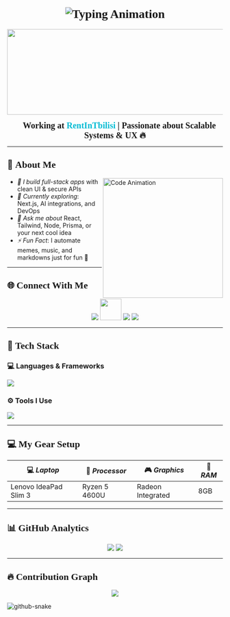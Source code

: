 <h1 align="center" style="font-family:serif; font-weight:900;">
  <img src="https://readme-typing-svg.demolab.com?font=Fira+Code&weight=800&pause=1000&center=true&vCenter=true&width=435&lines=Hi+I'm+Abisheik!;Full-Stack+Developer;Creative+Tech+Educator;Building+Cool+Things+🚀" alt="Typing Animation" />
</h1>

<p align="center">
  <img src="https://sdmntprnorthcentralus.oaiusercontent.com/files/00000000-b6b4-622f-872a-5751bc00ab93/raw?se=2025-04-14T13%3A11%3A51Z&sp=r&sv=2024-08-04&sr=b&scid=340f5a2f-1602-5b7d-9059-0d94c97d9631&skoid=de76bc29-7017-43d4-8d90-7a49512bae0f&sktid=a48cca56-e6da-484e-a814-9c849652bcb3&skt=2025-04-14T04%3A31%3A44Z&ske=2025-04-15T04%3A31%3A44Z&sks=b&skv=2024-08-04&sig=ezuu0/sMX16nCzIb1CbrBSBzRmS19lRz02rQZRvhljE%3D" width="820" height="200" />
</p>

<p align="center">
  <strong style="font-size: 20px; font-family: serif;">🚀 Working at <span style="color:#00bcd4;">RentInTbilisi</span> | Passionate about Scalable Systems & UX 🔥</strong>
</p>

---

## 🧠 <span style="font-family:serif; font-size: 22px;"><strong>About Me</strong></span>

<img align="right" src="https://mir-s3-cdn-cf.behance.net/project_modules/source/06f21a161921919.63cd7887d0a70.gif" width="280" alt="Code Animation" />

- *🔭 I build full-stack apps* with clean UI & secure APIs  
- *🌱 Currently exploring*: Next.js, AI integrations, and DevOps  
- *💬 Ask me about* React, Tailwind, Node, Prisma, or your next cool idea  
- *⚡ Fun Fact*: I automate memes, music, and markdowns just for fun 🧠  

---

## 🌐 <span style="font-family:serif; font-size: 22px;"><strong>Connect With Me</strong></span>

<p align="center">
  <a href="https://instagram.com/codebyabi" target="_blank"><img src="https://skillicons.dev/icons?i=instagram" /></a>
  <a href="https://youtube.com/@codebyabi" target="_blank"><img src="https://cdn-icons-png.flaticon.com/128/5968/5968852.png" width="50" height="50"/></a>
  <a href="https://www.linkedin.com/in/abisheik-r-ba932b274/" target="_blank"><img src="https://skillicons.dev/icons?i=linkedin" /></a>
  <a href="mailto:abisheikabisheik102@gmail.com"><img src="https://skillicons.dev/icons?i=gmail" /></a>
</p>

---

## 🧰 <span style="font-family:serif; font-size: 22px;"><strong>Tech Stack</strong></span>

### 💻 <strong>Languages & Frameworks</strong>
<p>
  <img src="https://skillicons.dev/icons?i=html,css,js,ts,react,nextjs,nodejs,express,mongodb,python,tailwind,bootstrap" />
</p>

### ⚙ <strong>Tools I Use</strong>
<p>
  <img src="https://skillicons.dev/icons?i=git,github,vscode,vercel,postman,prisma,figma,npm" />
</p>

---

## 💻 <span style="font-family:serif; font-size: 22px;"><strong>My Gear Setup</strong></span>

| 💻 *Laptop*           | 🧠 *Processor*  | 🎮 *Graphics*      | 🔋 *RAM* |
|------------------------|------------------|----------------------|------------|
| Lenovo IdeaPad Slim 3  | Ryzen 5 4600U    | Radeon Integrated    | 8GB        |

---

## 📊 <span style="font-family:serif; font-size: 22px;"><strong>GitHub Analytics</strong></span>

<p align="center">
  <img src="https://github-readme-stats.vercel.app/api?username=Abi-de-jo&show_icons=true&theme=tokyonight&hide_border=true" />
  <img src="https://github-readme-stats.vercel.app/api/top-langs/?username=Abi-de-jo&layout=compact&theme=tokyonight&hide_border=true" />
</p>

---

## 🔥 <span style="font-family:serif; font-size: 22px;"><strong>Contribution Graph</strong></span>

<p align="center">
  <img src="https://github-readme-activity-graph.vercel.app/graph?username=Abi-de-jo&theme=react-dark&bg_color=1d1d1d&color=00bcd4&line=00f5a0&point=f5a623&area=true&hide_border=true" />
</p>

<picture>
  <source media="(prefers-color-scheme: dark)" srcset="https://raw.githubusercontent.com/tobiasmeyhoefer/tobiasmeyhoefer/output/github-snake-dark.svg" />
  <source media="(prefers-color-scheme: light)" srcset="https://raw.githubusercontent.com/tobiasmeyhoefer/tobiasmeyhoefer/output/github-snake.svg" />
  <img alt="github-snake" src="https://raw.githubusercontent.com/tobiasmeyhoefer/tobiasmeyhoefer/output/github-snake.svg" />
</picture>



